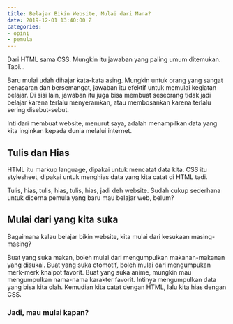 ```yaml
---
title: Belajar Bikin Website, Mulai dari Mana?
date: 2019-12-01 13:40:00 Z
categories:
- opini
- pemula
---
```


Dari HTML sama CSS. Mungkin itu jawaban yang paling umum ditemukan. Tapi...

Baru mulai udah dihajar kata-kata asing. Mungkin untuk orang yang sangat penasaran dan bersemangat, jawaban itu efektif untuk memulai kegiatan belajar. Di sisi lain, jawaban itu juga bisa membuat seseorang tidak jadi belajar karena terlalu menyeramkan, atau membosankan karena terlalu sering disebut-sebut.

Inti dari membuat website, menurut saya, adalah menampilkan data yang kita inginkan kepada dunia melalui internet.

## Tulis dan Hias

HTML itu markup language, dipakai untuk mencatat data kita.
CSS itu stylesheet, dipakai untuk menghias data yang kita catat di HTML tadi.

Tulis, hias, tulis, hias, tulis, hias, jadi deh website. Sudah cukup sederhana untuk dicerna pemula yang baru mau belajar web, belum?

## Mulai dari yang kita suka

Bagaimana kalau belajar bikin website, kita mulai dari kesukaan masing-masing?

Buat yang suka makan, boleh mulai dari mengumpulkan makanan-makanan yang disukai. Buat yang suka otomotif, boleh mulai dari mengumpukan merk-merk knalpot favorit. Buat yang suka anime, mungkin mau mengumpulkan nama-nama karakter favorit. Intinya mengumpulkan data yang bisa kita olah. Kemudian kita catat dengan HTML, lalu kita hias dengan CSS.

### Jadi, mau mulai kapan?

